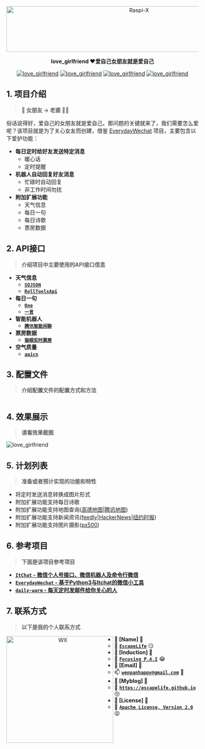 <p align=center>
  <a href="https://github.com/EscapeLife/love_grilfriend.git">
    <img src="https://escapelife-1257414824.cos.ap-shanghai.myqcloud.com/never-forget-why-you-started.gif" width="680" height="120" alt="Raspi-X" >
  </a>
</p>

<p align=center>
  <b>love_girlfriend ❤️爱自己女朋友就是爱自己</b>
</p>

<p align="center">
  <a href="https://github.com/EscapeLife/love_grilfriend.git"><img src="https://img.shields.io/badge/Project-love_girlfriend-green.svg?style=for-the-badge&logo=ubuntu" alt="love_girlfriend"></a>
  <a href="https://github.com/EscapeLife/love_grilfriend.git"><img src="https://img.shields.io/badge/Author-Escape-orange.svg?style=for-the-badge&logo=vim" alt="love_girlfriend"></a>
  <a href="https://github.com/EscapeLife/love_grilfriend.git"><img src="https://img.shields.io/badge/Languages-Python-yellow.svg?style=for-the-badge&logo=python" alt="love_girlfriend"></a>
  <a href="https://github.com/EscapeLife/love_grilfriend.git"><img src="https://img.shields.io/badge/Docs-English-blue.svg?style=for-the-badge&logo=coffeescript" alt="love_girlfriend"></a>
</p>

## 1. 项目介绍

> **👊 女朋友 -> 老婆 👰🏻**

俗话说得好，爱自己的女朋友就是爱自己。那问题的关键就来了，我们需要怎么爱呢？该项目就是为了关心女友而创建，借鉴 [EverydayWechat](https://github.com/sfyc23/EverydayWechat) 项目，主要包含以下爱护功能：

- **每日定时给好友发送特定消息**
  - 暖心话
  - 定时提醒
- **机器人自动回复好友消息**
  - 忙碌时自动回复
  - 非工作时间勿扰
- **附加扩展功能**
  - 天气信息
  - 每日一句
  - 每日诗歌
  - 票房数据

## 2. API接口

> **介绍项目中主要使用的API接口信息**

- **天气信息**
  - [**`SOJSON`**](sojson.com/blog/305.html)
  - [**`RollToolsApi`**](https://github.com/MZCretin/RollToolsApi#%E8%8E%B7%E5%8F%96%E7%89%B9%E5%AE%9A%E5%9F%8E%E5%B8%82%E4%BB%8A%E6%97%A5%E5%A4%A9%E6%B0%94)
- **每日一句**
  - [**`One`**](http://wufazhuce.com)
  - [**`一言`**](hitokoto.cn)
- **智能机器人**
  - [**`腾讯智能闲聊`**](ai.qq.com/product/nlpchat.shtml )
- **票房数据**
  - [**`猫眼实时票房`**](piaofang.maoyan.com/dashboard)
- **空气质量**
  - [**`aqicn`**](http://aqicn.org/here)

## 3. 配置文件

> **介绍配置文件的配置方式和方法**

```yaml

```

## 4. 效果展示

> **请看效果截图**

![love_girlfriend]()

## 5. 计划列表

> **准备或者预计实现的功能和特性**

- 将定时发送消息转换成图片形式
- 附加扩展功能支持每日诗歌
- 附加扩展功能支持地图查询([高德地图](https://lbs.amap.com/)|[腾讯地图](https://lbs.qq.com/webservice_v1/index.html))
- 附加扩展功能支持新闻资讯([feedly](https://developer.feedly.com/)|[HackerNews](https://github.com/HackerNews/API)|[纽约时报](https://developer.nytimes.com/))
- 附加扩展功能支持图片摄影([px500](https://github.com/500px/legacy-api-documentation))

## 6. 参考项目

> **下面是该项目参考项目**

- [**`ItChat` - 微信个人号接口、微信机器人及命令行微信**](https://github.com/littlecodersh/ItChat)
- [**`EverydayWechat` - 基于Python3与Itchat的微信小工具**](https://github.com/sfyc23/EverydayWechat)
- [**`daily-warm` - 每天定时发邮件给你关心的人**](https://github.com/BarryYan/daily-warm)

## 7. 联系方式

> **以下是我的个人联系方式**

<p align="center">
    <img src="https://escapelife-1257414824.cos.ap-shanghai.myqcloud.com/escape-wechat-qrcode-1.gif" width="280" height="280" alt="WX" align="left" />
</p>

- **💭 [Name] 💭**
  - 🐠 **[`EscapeLife`](https://escapelife.github.io)** 😏
- **💭 [Induction] 💭**
  - 🏦 **[`Focusing P.A.I`](https://paodingai.com/)** 😂
- **💭 [Email] 💭**
  - 📫 **[`wenpanhappy@gmail.com`](https://escapelife.github.io)** 🤔
- **💭 [Myblog] 💭**
  - 🍺 **[`https://escapelife.github.io`](https://escapelife.github.io)** 😚
- **💭 [License] 💭**
  - 🚧 [**`Apache License, Version 2.0`**](http://www.apache.org/licenses/LICENSE-2.0.html)😝
